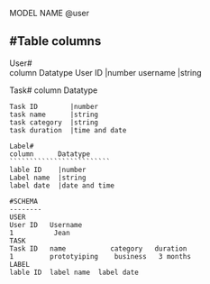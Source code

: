 MODEL NAME 
@user 

#Table columns
-------------------
User#  
column     Datatype 
User ID    |number 
username   |string 

Task# 
column         Datatype 
````````````````````````````
Task ID        |number 
task name      |string 
task category  |string 
task duration  |time and date

Label# 
column      Datatype 
`````````````````````````
lable ID    |number
Label name  |string 
label date  |date and time 

#SCHEMA
--------
USER 
User ID   Username 
1          Jean 
TASK 
Task ID   name           category   duration 
1         prototyiping    business   3 months
LABEL 
lable ID  label name  label date 